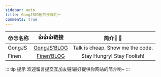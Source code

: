 ```yaml
---
sidebar: auto
title: GongJS和他的伙伴们～
comments: true
---
```



| :kissing_smiling_eyes::kissing_smiling_eyes:名称       | :thumbsup::thumbsup::thumbsup:链接           | 简介:tada: :100: |
| ------------- |:-------------:| :-----:|
| GongJS     | [GongJS‘BLOG](https://gongjs.github.io/) | Talk is cheap. Show me the code. |
| Finen     | [Finen‘BLOG](https://www.finen.top/) | Stay Hungry! Stay Foolish!|
::: tip 提示
欢迎留言提交互加友链!最好提供你网站的简介哟~
:::